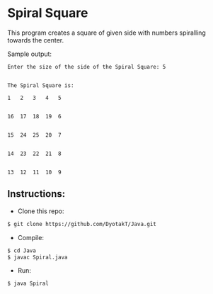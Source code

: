 # Spiral Square

This program creates a square of given side with numbers spiralling towards the center.

Sample output:

```
Enter the size of the side of the Spiral Square: 5


The Spiral Square is: 

1	2	3	4	5	


16	17	18	19	6	


15	24	25	20	7	


14	23	22	21	8	


13	12	11	10	9	
```

## Instructions:

* Clone this repo:
```bash
$ git clone https://github.com/DyotakT/Java.git
```
* Compile:
```bash
$ cd Java
$ javac Spiral.java
```

* Run:
```bash
$ java Spiral
```
